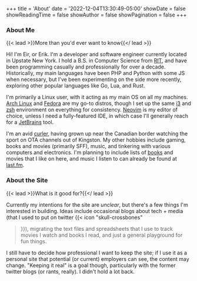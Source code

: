 +++
title = 'About'
date  = '2022-12-04T13:30:49-05:00'
showDate = false
showReadingTime = false
showAuthor = false
showPagination = false
+++

### About Me

{{< lead >}}More than you'd ever want to know{{</ lead >}}

Hi! I'm Eir, or Erik. I'm a developer and software engineer currently located in Upstate New York. I hold a B.S. in
Computer Science from [RIT](https://rit.edu), and have been programming casually and professionally for over a decade.
Historically, my main languages have been PHP and Python with some JS when necessary, but I've been experimenting on
the side more recently, exploring other popular languages like Go, Lua, and Rust.

I'm primarily a Linux user, with it acting as my main OS on all my machines. [Arch Linux](https://archlinux.org/) and
[Fedora](https://getfedora.org/) are my go-to distros, though I set up the same [i3](https://i3wm.org/) and
[zsh](https://www.zsh.org/) environment on everything for consistency. [Neovim](https://neovim.io/) is my editor of
choice, unless I need a fully-featured IDE, in which case I'll generally reach for a 
[JetBrains](https://www.jetbrains.com/) tool.

I'm an avid [curler](https://en.wikipedia.org/wiki/Curling), having grown up near the Canadian border watching the 
sport on OTA channels out of Kingston. My other hobbies include gaming, books and movies (primarily SFF), music, and
tinkering with various computers and electronics. I'm planning to include lists of [books](/books) and movies that I
like on here, and music I listen to can already be found at [last.fm](https://last.fm/user/eirrw).

### About the Site

{{< lead >}}What is it good for?{{</ lead >}}

Currently my intentions for the site are _unclear_, but there's a few things I'm interested in
building. Ideas include occasional blogs about tech + media (that I used to put on twitter {{< icon "skull-crossbones"
>}}), migrating the text files and spreadsheets that I use to track movies I watch and books I read, and just a general
playground for fun things.

I still have to decide how professional I want to keep the site; if I use it as a personal site that potential (or
current) employers can see, the content may change. "Keeping it real" is a goal though, particularly with the former
twitter blogs (or rants, really). I didn't hold a lot back.

